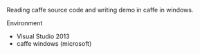 Reading caffe source code and writing demo in caffe in windows.

Environment

- Visual Studio 2013
- caffe windows (microsoft) 